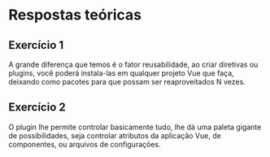# Respostas teóricas

## Exercício 1
A grande diferença que temos é o fator reusabilidade, ao criar diretivas ou plugins, você poderá instala-las em qualquer projeto Vue que faça, deixando como pacotes para que possam ser reaproveitados N vezes.

## Exercício 2
O plugin lhe permite controlar basicamente tudo, lhe dá uma paleta gigante de possibilidades, seja controlar atributos da aplicação Vue, de componentes, ou arquivos de configurações.